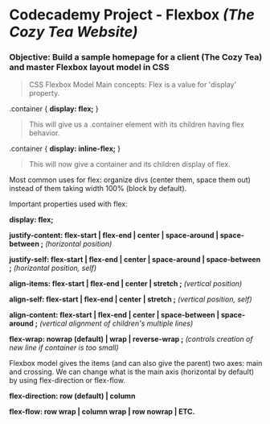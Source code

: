 
# Codecademy Project - Flexbox *(The Cozy Tea Website)*

### Objective: Build a sample homepage for a client (The Cozy Tea) and master Flexbox layout model in CSS

> CSS Flexbox Model Main concepts:
Flex is a value for 'display' property.

.container {
  **display: flex;**
 }
 > This will give us a .container element with its children having flex behavior.
 
 .container {
   **display: inline-flex;**
 }
  
  > This will now give a container and its children display of flex.
  
  Most common uses for flex: organize divs (center them, space them out) instead of them taking width 100% (block by default).
  
  Important properties used with flex: 
  
  **display: flex;**
  
  **justify-content: flex-start | flex-end | center | space-around | space-between ;**     *(horizontal position)*
  
  **justify-self: flex-start | flex-end | center | space-around | space-between ;**        *(horizontal position, self)*
  
  **align-items: flex-start | flex-end | center | stretch ;**                           *(vertical position)*
  
  **align-self: flex-start | flex-end | center | stretch ;**                               *(vertical position, self)*
  
  **align-content: flex-start | flex-end | center | space-between | space-around ;**      *(vertical alignment of children's multiple lines)*
  
  **flex-wrap: nowrap (default) | wrap | reverse-wrap ;**                               *(controls creation of new line if container is too small)*
  
  
  
  Flexbox model gives the items (and can also give the parent) two axes: main and crossing.
  We can change what is the main axis (horizontal by default) by using flex-direction or flex-flow.
  
  **flex-direction: row (default) | column**
  
  **flex-flow: row wrap | column wrap | row nowrap | ETC.**
  
  
  
  
